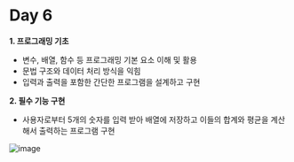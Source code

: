 # Day 6
**1. 프로그래밍 기초**

- 변수, 배열, 함수 등 프로그래밍 기본 요소 이해 및 활용
- 문법 구조와 데이터 처리 방식을 익힘
- 입력과 출력을 포함한 간단한 프로그램을 설계하고 구현

**2. 필수 기능 구현**

- 사용자로부터 5개의 숫자를 입력 받아 배열에 저장하고 이들의 합계와 평균을 계산해서 출력하는 프로그램 구현

![image](https://github.com/user-attachments/assets/81234d20-2bd1-4a6e-a557-fa9a5b4b27a9)
